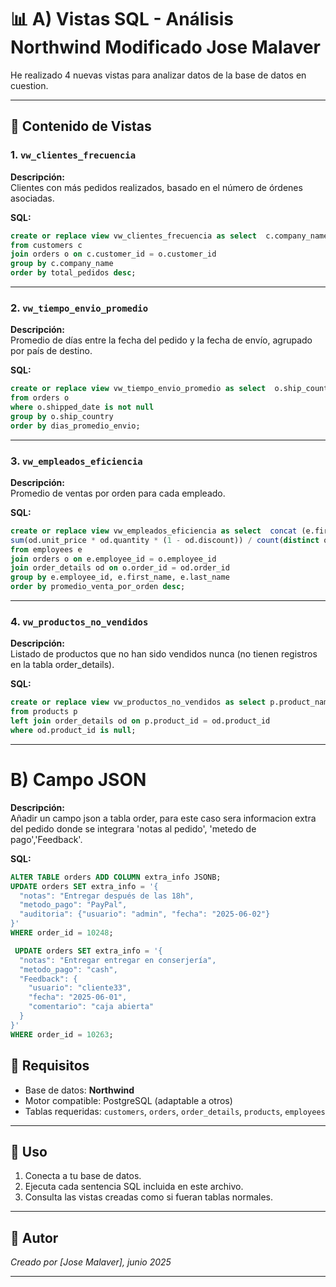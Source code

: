 # 📊 A) Vistas SQL - Análisis Northwind Modificado Jose Malaver

He realizado 4 nuevas vistas para analizar datos de la base de datos en cuestion.

---

## 📁 Contenido de Vistas

### 1. `vw_clientes_frecuencia`
**Descripción:**  
Clientes con más pedidos realizados, basado en el número de órdenes asociadas.

**SQL:**
```sql
create or replace view vw_clientes_frecuencia as select  c.company_name, count(o.order_id) as total_pedidos
from customers c
join orders o on c.customer_id = o.customer_id
group by c.company_name
order by total_pedidos desc;
```

---

### 2. `vw_tiempo_envio_promedio`
**Descripción:**  
Promedio de días entre la fecha del pedido y la fecha de envío, agrupado por país de destino.

**SQL:**
```sql
create or replace view vw_tiempo_envio_promedio as select  o.ship_country, round(avg(o.shipped_date - o.order_date), 2) as dias_promedio_envio
from orders o
where o.shipped_date is not null
group by o.ship_country
order by dias_promedio_envio;
```

---

### 3. `vw_empleados_eficiencia`
**Descripción:**  
Promedio de ventas por orden para cada empleado. 

**SQL:**
```sql
create or replace view vw_empleados_eficiencia as select  concat (e.first_name,' ',e.last_name), count(distinct o.order_id) as total_ordenes,
sum(od.unit_price * od.quantity * (1 - od.discount)) / count(distinct o.order_id)  as promedio_venta_por_orden
from employees e
join orders o on e.employee_id = o.employee_id
join order_details od on o.order_id = od.order_id
group by e.employee_id, e.first_name, e.last_name
order by promedio_venta_por_orden desc;
```

---

### 4. `vw_productos_no_vendidos`
**Descripción:**  
Listado de productos que no han sido vendidos nunca (no tienen registros en la tabla order_details).

**SQL:**
```sql
create or replace view vw_productos_no_vendidos as select p.product_name,  p.unit_price, p.units_in_stock
from products p
left join order_details od on p.product_id = od.product_id
where od.product_id is null;
```


---

# B) Campo JSON
**Descripción:**  
Añadir un campo json a tabla order, para este caso sera informacion extra del pedido donde se integrara 'notas al pedido', 'metedo de pago','Feedback'.

**SQL:**
```sql
ALTER TABLE orders ADD COLUMN extra_info JSONB;
UPDATE orders SET extra_info = '{
  "notas": "Entregar después de las 18h",
  "metodo_pago": "PayPal",
  "auditoria": {"usuario": "admin", "fecha": "2025-06-02"}
}'
WHERE order_id = 10248;

 UPDATE orders SET extra_info = '{
  "notas": "Entregar entregar en conserjería",
  "metodo_pago": "cash",
  "Feedback": {
    "usuario": "cliente33",
    "fecha": "2025-06-01",
    "comentario": "caja abierta"
  }
}'
WHERE order_id = 10263;
```

## 🧩 Requisitos

- Base de datos: **Northwind**
- Motor compatible: PostgreSQL (adaptable a otros)
- Tablas requeridas: `customers`, `orders`, `order_details`, `products`, `employees`

---

## 🚀 Uso

1. Conecta a tu base de datos.
2. Ejecuta cada sentencia SQL incluida en este archivo.
3. Consulta las vistas creadas como si fueran tablas normales.

---

## 📌 Autor

*Creado por [Jose Malaver], junio 2025*

---

